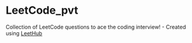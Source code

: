 # LeetCode_pvt
Collection of LeetCode questions to ace the coding interview! - Created using [LeetHub](https://github.com/QasimWani/LeetHub)
